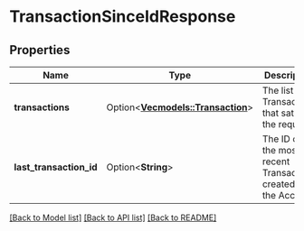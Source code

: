 # TransactionSinceIdResponse

## Properties

Name | Type | Description | Notes
------------ | ------------- | ------------- | -------------
**transactions** | Option<[**Vec<models::Transaction>**](Transaction.md)> | The list of Transactions that satisfy the request. | [optional]
**last_transaction_id** | Option<**String**> | The ID of the most recent Transaction created for the Account | [optional]

[[Back to Model list]](../README.md#documentation-for-models) [[Back to API list]](../README.md#documentation-for-api-endpoints) [[Back to README]](../README.md)


